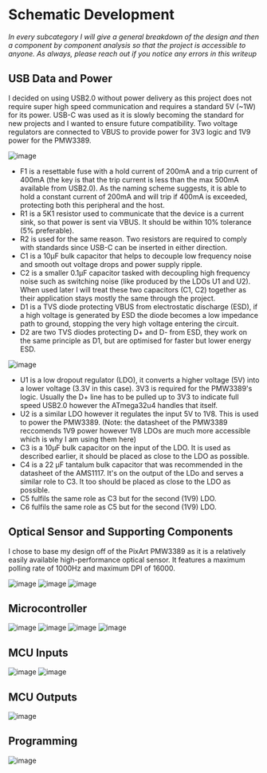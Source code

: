 # Schematic Development
*In every subcategory I will give a general breakdown of the design and then a component by component analysis so that the project is accessible to anyone. As always, please reach out if you notice any errors in this writeup*
## USB Data and Power
I decided on using USB2.0 without power delivery as this project does not require super high speed communication and requires a standard 5V (~1W) for its power. USB-C was used as it is slowly becoming the standard for new projects and I wanted to ensure future compatibility. Two voltage regulators are connected to VBUS to provide power for 3V3 logic and 1V9 power for the PMW3389.

![image](https://github.com/user-attachments/assets/c8a2ed55-8132-4a37-a7bf-a37e558c767d)

* F1 is a resettable fuse with a hold current of 200mA and a trip current of 400mA (the key is that the trip current is less than the max 500mA available from USB2.0). As the naming scheme suggests, it is able to hold a constant current of 200mA and will trip if 400mA is exceeded, protecting both this peripheral and the host.
* R1 is a 5K1 resistor used to communicate that the device is a current sink, so that power is sent via VBUS. It should be within 10% tolerance (5% preferable).
* R2 is used for the same reason. Two resistors are required to comply with standards since USB-C can be inserted in either direction.
* C1 is a 10µF bulk capacitor that helps to decouple low frequency noise and smooth out voltage drops and power supply ripple.
* C2 is a smaller 0.1µF capacitor tasked with decoupling high frequency noise such as switching noise (like produced by the LDOs U1 and U2). When used later I will treat these two capacitors (C1, C2) together as their application stays mostly the same through the project.
* D1 is a TVS diode protecting VBUS from electrostatic discharge (ESD), if a high voltage is generated by ESD the diode becomes a low impedance path to ground, stopping the very high voltage entering the circuit.
* D2 are two TVS diodes protecting D+ and D- from ESD, they work on the same principle as D1, but are optimised for faster but lower energy ESD.

![image](https://github.com/user-attachments/assets/4f9106b1-09fa-45f4-83e3-14e9df3505ca)

* U1 is a low dropout regulator (LDO), it converts a higher voltage (5V) into a lower voltage (3.3V in this case). 3V3 is required for the PMW3389's logic. Usually the D+ line has to be pulled up to 3V3 to indicate full speed USB2.0 however the ATmega32u4 handles that itself.
* U2 is a similar LDO however it regulates the input 5V to 1V8. This is used to power the PMW3389. (Note: the datasheet of the PMW3389 reccomends 1V9 power however 1V8 LDOs are much more accessible which is why I am using them here)
* C3 is a 10µF bulk capacitor on the input of the LDO. It is used as described earlier, it should be placed as close to the LDO as possible.
* C4 is a 22 µF tantalum bulk capacitor that was recommended in the datasheet of the AMS1117. It's on the output of the LDo and serves a similar role to C3. It too should be placed as close to the LDO as possible.
* C5 fulfils the same role as C3 but for the second (1V9) LDO.
* C6 fulfils the same role as C5 but for the second (1V9) LDO.

## Optical Sensor and Supporting Components
I chose to base my design off of the PixArt PMW3389 as it is a relatively easily available high-performance optical sensor. It features a maximum polling rate of 1000Hz and maximum DPI of 16000.

![image](https://github.com/user-attachments/assets/ff7e762d-0594-49d1-8486-047991c55f5e)
![image](https://github.com/user-attachments/assets/f8acebdc-9af3-417c-b4de-8aa1bf388fd6)
![image](https://github.com/user-attachments/assets/b56c0888-a83f-4e94-8eb7-2d3fd21a4166)
## Microcontroller
![image](https://github.com/user-attachments/assets/1b3460f8-fcde-478e-a962-c09b69ebf93a)
![image](https://github.com/user-attachments/assets/c56c3b93-27c7-4209-bea0-471ebc21bee3)
![image](https://github.com/user-attachments/assets/d6531299-da45-445d-bb5d-a175cb22d1b8)
![image](https://github.com/user-attachments/assets/9a8cd165-6d67-4e35-a7c5-05b3aaef3601)
## MCU Inputs
![image](https://github.com/user-attachments/assets/48280276-853a-4410-a3f8-4ef5a7ac42a1)
![image](https://github.com/user-attachments/assets/a46cbc16-b0b8-4f13-bf23-9e5f5d7a764c)
## MCU Outputs
![image](https://github.com/user-attachments/assets/0d27df5c-b268-4ca9-88fe-d7c1f34a83b1)
## Programming
![image](https://github.com/user-attachments/assets/2ccc345d-aaaa-4010-8cb8-9fd28f34db43)




